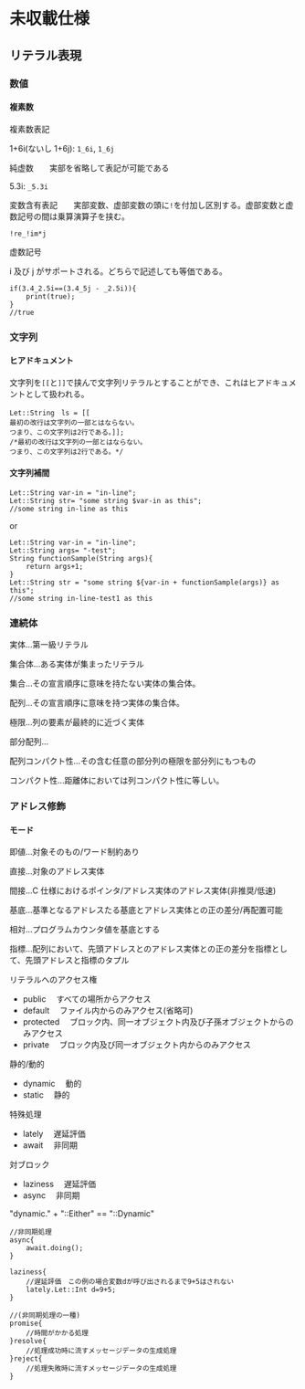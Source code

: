 # 未収載仕様

## リテラル表現

### 数値

#### 複素数

複素数表記

1+6i(ないし 1+6j): `1_6i`, `1_6j`

純虚数　　実部を省略して表記が可能である

5.3i: `_5.3i`

変数含有表記　　実部変数、虚部変数の頭に`!`を付加し区別する。虚部変数と虚数記号の間は乗算演算子を挟む。

`!re_!im*j`

虚数記号

i 及び j がサポートされる。どちらで記述しても等価である。

```FunCobal
if(3.4_2.5i==(3.4_5j - _2.5i)){
    print(true);
}
//true
```

### 文字列

#### ヒアドキュメント

文字列を`[[`と`]]`で挟んで文字列リテラルとすることができ、これはヒアドキュメントとして扱われる。

```FunCobal
Let::String　ls = [[
最初の改行は文字列の一部とはならない。
つまり、この文字列は2行である。]];
/*最初の改行は文字列の一部とはならない。
つまり、この文字列は2行である。*/
```

#### 文字列補間

```FunCobal
Let::String var-in = "in-line";
Let::String str= "some string $var-in as this";
//some string in-line as this
```

or

```FunCobal
Let::String var-in = "in-line";
Let::String args= "-test";
String functionSample(String args){
    return args+1;
}
Let::String str = "some string ${var-in + functionSample(args)} as this";
//some string in-line-test1 as this
```

### 連続体

実体...第一級リテラル

集合体...ある実体が集まったリテラル

集合...その宣言順序に意味を持たない実体の集合体。

配列...その宣言順序に意味を持つ実体の集合体。

極限...列の要素が最終的に近づく実体

部分配列...

配列コンパクト性...その含む任意の部分列の極限を部分列にもつもの

コンパクト性...距離体においては列コンパクト性に等しい。

### アドレス修飾

#### モード

即値...対象そのもの/ワード制約あり

直接...対象のアドレス実体

間接...C 仕様におけるポインタ/アドレス実体のアドレス実体(非推奨/低速)

基底...基準となるアドレスたる基底とアドレス実体との正の差分/再配置可能

相対...プログラムカウンタ値を基底とする

指標...配列において、先頭アドレスとのアドレス実体との正の差分を指標として、先頭アドレスと指標のタプル

リテラルへのアクセス権

- public 　すべての場所からアクセス
- default 　ファイル内からのみアクセス(省略可)
- protected 　ブロック内、同一オブジェクト内及び子孫オブジェクトからのみアクセス
- private 　ブロック内及び同一オブジェクト内からのみアクセス

静的/動的

- dynamic 　動的
- static 　静的

特殊処理

- lately 　遅延評価
- await 　非同期

対ブロック

- laziness 　遅延評価
- async 　非同期

"dynamic." + "::Either" == "::Dynamic"

```FunCobal
//非同期処理
async{
    await.doing();
}
```

```FunCobal
laziness{
    //遅延評価　この例の場合変数dが呼び出されるまで9+5はされない
    lately.Let::Int d=9+5;
}
```

```FunCobal
//(非同期処理の一種)
promise{
    //時間がかかる処理
}resolve{
    //処理成功時に流すメッセージデータの生成処理
}reject{
    //処理失敗時に流すメッセージデータの生成処理
}
```
